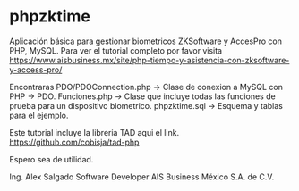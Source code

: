# phpzktime
Aplicación básica para gestionar biometricos ZKSoftware y AccesPro con PHP, MySQL.
Para ver el tutorial completo por favor visita https://www.aisbusiness.mx/site/php-tiempo-y-asistencia-con-zksoftware-y-access-pro/

Encontraras
PDO/PDOConnection.php -> Clase de conexion a MySQL con PHP -> PDO.
Funciones.php -> Clase que incluye todas las funciones de prueba para un dispositivo biometrico.
phpzktime.sql -> Esquema y tablas para el ejemplo.

Este tutorial incluye la libreria TAD aqui el link.
https://github.com/cobisja/tad-php

Espero sea de utilidad.

Ing. Alex Salgado
Software Developer 
AIS Business México S.A. de C.V.
